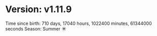 # Version: v1.11.9
Time since birth: 710 days, 17040 hours, 1022400 minutes, 61344000 seconds
Season: Summer ☀️
